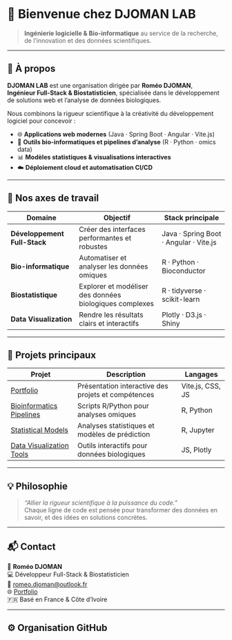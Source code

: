 # 👋 Bienvenue chez **DJOMAN LAB**

> **Ingénierie logicielle & Bio-informatique** au service de la recherche, de l’innovation et des données scientifiques.

---

## 🧠 À propos

**DJOMAN LAB** est une organisation dirigée par **Roméo DJOMAN**,  
**Ingénieur Full-Stack & Biostatisticien**, spécialisée dans le développement de solutions web et l’analyse de données biologiques.

Nous combinons la rigueur scientifique à la créativité du développement logiciel pour concevoir :
- 🌐 **Applications web modernes** (Java · Spring Boot · Angular · Vite.js)
- 🧬 **Outils bio-informatiques et pipelines d’analyse** (R · Python · omics data)
- 📊 **Modèles statistiques & visualisations interactives**
- ☁️ **Déploiement cloud et automatisation CI/CD**

---

## 🚀 Nos axes de travail

| Domaine | Objectif | Stack principale |
|----------|-----------|------------------|
| **Développement Full-Stack** | Créer des interfaces performantes et robustes | Java · Spring Boot · Angular · Vite.js |
| **Bio-informatique** | Automatiser et analyser les données omiques | R · Python · Bioconductor |
| **Biostatistique** | Explorer et modéliser des données biologiques complexes | R · tidyverse · scikit-learn |
| **Data Visualization** | Rendre les résultats clairs et interactifs | Plotly · D3.js · Shiny |

---

## 🧩 Projets principaux

| Projet | Description | Langages |
|--------|--------------|-----------|
| [Portfolio](https://djoman-lab.github.io/portfolio) | Présentation interactive des projets et compétences | Vite.js, CSS, JS |
| [Bioinformatics Pipelines](https://github.com/djoman-lab/bioinformatics-pipelines) | Scripts R/Python pour analyses omiques | R, Python |
| [Statistical Models](https://github.com/djoman-lab/statistical-models) | Analyses statistiques et modèles de prédiction | R, Jupyter |
| [Data Visualization Tools](https://github.com/djoman-lab/data-visualization-tools) | Outils interactifs pour données biologiques | JS, Plotly |

---

## 💡 Philosophie

> _“Allier la rigueur scientifique à la puissance du code.”_  
> Chaque ligne de code est pensée pour transformer des données en savoir, et des idées en solutions concrètes.

---

## 📬 Contact

👤 **Roméo DJOMAN**  
💻 Développeur Full-Stack & Biostatisticien  
📧 [romeo.djoman@outlook.fr](mailto:romeo.djoman@outlook.fr)  
🌐 [Portfolio](https://djoman-lab.github.io/portfolio)  
🇫🇷 Basé en France & Côte d’Ivoire  

---

## ⚙️ Organisation GitHub

